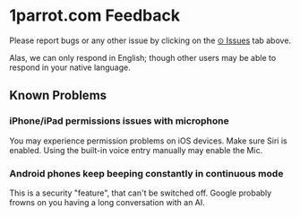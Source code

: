 # 1parrot.com Feedback

Please report bugs or any other issue by clicking on the [⊙ Issues](Issues) tab above.

Alas, we can only respond in English; though other users may be able to respond in your native language.

## Known Problems

### iPhone/iPad permissions issues with microphone
You may experience permission problems on iOS devices. Make sure Siri is enabled. Using the built-in voice entry manually may enable the Mic.

### Android phones keep beeping constantly in continuous mode
This is a security "feature", that can't be switched off. Google probably frowns on you having a long conversation with an AI.
